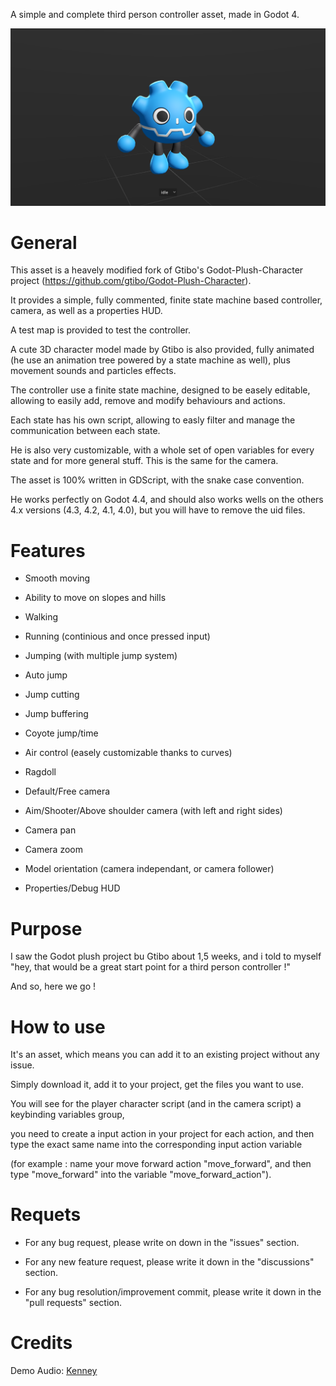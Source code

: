 A simple and complete third person controller asset, made in Godot 4.

![preview.png](https://github.com/Jeh3no/Godot-Plush-Character-Controller-Fork/blob/main/addons/Arts/Images/preview.png)


# **General**


This asset is a heavely modified fork of Gtibo's Godot-Plush-Character project (https://github.com/gtibo/Godot-Plush-Character).

It provides a simple, fully commented, finite state machine based controller, camera, as well as a properties HUD.

A test map is provided to test the controller.

A cute 3D character model made by Gtibo is also provided, fully animated (he use an animation tree powered by a state machine as well), plus movement sounds and particles effects.

The controller use a finite state machine, designed to be easely editable, allowing to easily add, remove and modify behaviours and actions.

Each state has his own script, allowing to easly filter and manage the communication between each state.

He is also very customizable, with a whole set of open variables for every state and for more general stuff. This is the same for the camera.

The asset is 100% written in GDScript, with the snake case convention.

He works perfectly on Godot 4.4, and should also works wells on the others 4.x versions (4.3, 4.2, 4.1, 4.0), but you will have to remove the uid files.


# **Features**


 - Smooth moving
 - Ability to move on slopes and hills
 - Walking
 - Running (continious and once pressed input)
 - Jumping (with multiple jump system)
 - Auto jump
 - Jump cutting
 - Jump buffering
 - Coyote jump/time
 - Air control (easely customizable thanks to curves)
 - Ragdoll
   
 - Default/Free camera
 - Aim/Shooter/Above shoulder camera (with left and right sides)
 - Camera pan
 - Camera zoom

 - Model orientation (camera independant, or camera follower)
   
 - Properties/Debug HUD


# **Purpose**


I saw the Godot plush project bu Gtibo about 1,5 weeks, and i told to myself "hey, that would be a great start point for a third person controller !"

And so, here we go !


# **How to use**


It's an asset, which means you can add it to an existing project without any issue.

Simply download it, add it to your project, get the files you want to use.

You will see for the player character script (and in the camera script) a keybinding variables group,

you need to create a input action in your project for each action, and then type the exact same name into the corresponding input action variable

(for example : name your move forward action "move_forward", and then type "move_forward" into the variable "move_forward_action").


# **Requets**

- For any bug request, please write on down in the "issues" section.

- For any new feature request, please write it down in the "discussions" section.

- For any bug resolution/improvement commit, please write it down in the "pull requests" section.


# **Credits**


Demo Audio: [Kenney](https://kenney.nl/assets/category:Audio?sort=update)
